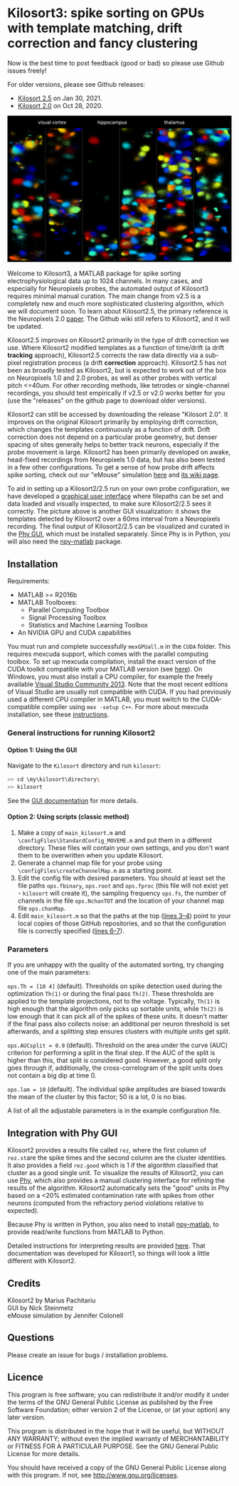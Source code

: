 # Kilosort3: spike sorting on GPUs with template matching, drift correction and fancy clustering

Now is the best time to post feedback (good or bad) so please use Github issues freely!


For older versions, please see Github releases:   

* [Kilosort 2.5](https://github.com/MouseLand/Kilosort/releases/tag/v2.5) on Jan 30, 2021.
* [Kilosort 2.0](https://github.com/MouseLand/Kilosort/releases/tag/v2.0) on Oct 28, 2020.

![](Docs/img/frame_full.png)

Welcome to Kilosort3, a MATLAB package for spike sorting electrophysiological data up to 1024 channels. In many cases, and especially for Neuropixels probes, the automated output of Kilosort3 requires minimal manual curation. The main change from v2.5 is a completely new and much more sophisticated clustering algorithm, which we will document soon. To learn about Kilosort2.5, the primary reference is the Neuropixels 2.0 [paper](https://www.biorxiv.org/content/10.1101/2020.10.27.358291v1). The Github wiki still refers to Kilosort2, and it will be updated. 

Kilosort2.5 improves on Kilosort2 primarily in the type of drift correction we use. Where Kilosort2 modified templates as a function of time/drift (a drift **tracking** approach), Kilosort2.5 corrects the raw data directly via a sub-pixel registration process (a drift **correction** approach). Kilosort2.5 has not been as broadly tested as Kilosort2, but is expected to work out of the box on Neuropixels 1.0 and 2.0 probes, as well as other probes with vertical pitch <=40um. For other recording methods, like tetrodes or single-channel recordings, you should test empirically if v2.5 or v2.0 works better for you (use the "releases" on the github page to download older versions). 

Kilosort2 can still be accessed by downloading the release "Kilosort 2.0". It improves on the original Kilosort primarily by employing drift correction, which changes the templates continuously as a function of drift. Drift correction does not depend on a particular probe geometry, but denser spacing of sites generally helps to better track neurons, especially if the probe movement is large. Kilosort2 has been primarily developed on awake, head-fixed recordings from Neuropixels 1.0 data, but has also been tested in a few other configurations. To get a sense of how probe drift affects spike sorting, check out our "eMouse" simulation [here](https://github.com/MouseLand/Kilosort2/tree/master/eMouse_drift) and [its wiki page](https://github.com/MouseLand/Kilosort2/wiki/4.-eMouse-simulator-with-drift).

To aid in setting up a Kilosort2/2.5 run on your own probe configuration, we have developed a [graphical user interface](https://github.com/MouseLand/Kilosort/wiki/1.-The-GUI) where filepaths can be set and data loaded and visually inspected, to make sure Kilosort2/2.5 sees it correctly. The picture above is another GUI visualization: it shows the templates detected by Kilosort2 over a 60ms interval from a Neuropixels recording. The final output of Kilosort2/2.5 can be visualized and curated in the [Phy GUI](https://github.com/kwikteam/phy), which must be installed separately. Since Phy is in Python, you will also need the [npy-matlab](https://github.com/kwikteam/npy-matlab) package.

## Installation

Requirements:

* MATLAB >= R2016b
* MATLAB Toolboxes:
  * Parallel Computing Toolbox
  * Signal Processing Toolbox
  * Statistics and Machine Learning Toolbox
* An NVIDIA GPU and CUDA capabilities

You must run and complete successfully `mexGPUall.m` in the `CUDA` folder. This requires mexcuda support, which comes with the parallel computing toolbox. To set up mexcuda compilation, install the exact version of the CUDA toolkit compatible with your MATLAB version (see [here](https://www.mathworks.com/help/distcomp/gpu-support-by-release.html)). On Windows, you must also install a CPU compiler, for example the freely available [Visual Studio Community 2013](https://www.visualstudio.com/vs/older-downloads/). Note that the most recent editions of Visual Studio are usually not compatible with CUDA. If you had previously used a different CPU compiler in MATLAB, you must switch to the CUDA-compatible compiler using `mex -setup C++`. For more about mexcuda installation, see these [instructions](http://uk.mathworks.com/help/distcomp/mexcuda.html).

### General instructions for running Kilosort2

#### Option 1: Using the GUI

Navigate to the `Kilosort` directory and run `kilosort`:

```bash
>> cd \my\kilosort\directory\
>> kilosort
```
See the [GUI documentation](https://github.com/MouseLand/Kilosort/wiki/1.-The-GUI) for more details.

#### Option 2: Using scripts (classic method)

1. Make a copy of `main_kilosort.m` and `\configFiles\StandardConfig_MOVEME.m` and put them in a different directory. These files will contain your own settings, and you don't want them to be overwritten when you update Kilosort.  
2. Generate a channel map file for your probe using `\configFiles\createChannelMap.m` as a starting point.
3. Edit the config file with desired parameters. You should at least set the file paths `ops.fbinary`, `ops.root` and `ops.fproc` (this file will not exist yet - `kilosort` will create it), the sampling frequency `ops.fs`, the number of channels in the file `ops.NchanTOT` and the location of your channel map file `ops.chanMap`.
4. Edit `main_kilosort.m` so that the paths at the top ([lines 3–4](https://github.com/MouseLand/Kilosort/blob/main/main_kilosort.m#L3-L4)) point to your local copies of those GitHub repositories, and so that the configuration file is correctly specified ([lines 6–7](https://github.com/MouseLand/Kilosort/blob/2fba667359dbddbb0e52e67fa848f197e44cf5ef/main_kilosort.m#L6-L7)).

### Parameters

If you are unhappy with the quality of the automated sorting, try changing one of the main parameters:

`ops.Th = [10 4]` (default). Thresholds on spike detection used during the optimization `Th(1)` or during the final pass `Th(2)`. These thresholds are applied to the template projections, not to the voltage. Typically, `Th(1)` is high enough that the algorithm only picks up sortable units, while `Th(2)` is low enough that it can pick all of the spikes of these units. It doesn't matter if the final pass also collects noise: an additional per neuron threshold is set afterwards, and a splitting step ensures clusters with multiple units get split.

`ops.AUCsplit = 0.9` (default). Threshold on the area under the curve (AUC) criterion for performing a split in the final step. If the AUC of the split is higher than this, that split is considered good. However, a good split only goes through if, additionally, the cross-correlogram of the split units does not contain a big dip at time 0.

`ops.lam = 10` (default). The individual spike amplitudes are biased towards the mean of the cluster by this factor; 50 is a lot, 0 is no bias.

A list of all the adjustable parameters is in the example configuration file.

## Integration with Phy GUI

Kilosort2 provides a results file called `rez`, where the first column of `rez.st`are the spike times and the second column are the cluster identities. It also provides a field `rez.good` which is 1 if the algorithm classified that cluster as a good single unit. To visualize the results of Kilosort2, you can use [Phy](https://github.com/kwikteam/phy), which also provides a manual clustering interface for refining the results of the algorithm. Kilosort2 automatically sets the "good" units in Phy based on a <20% estimated contamination rate with spikes from other neurons (computed from the refractory period violations relative to expected).

Because Phy is written in Python, you also need to install [npy-matlab](https://github.com/kwikteam/npy-matlab), to provide read/write functions from MATLAB to Python.

Detailed instructions for interpreting results are provided [here](https://github.com/kwikteam/phy-contrib/blob/master/docs/template-gui.md). That documentation was developed for Kilosort1, so things will look a little different with Kilosort2.

## Credits

Kilosort2 by Marius Pachitariu  
GUI by Nick Steinmetz  
eMouse simulation by Jennifer Colonell  

## Questions

Please create an issue for bugs / installation problems.

## Licence

This program is free software; you can redistribute it and/or modify it under the terms of the GNU General Public License as published by the Free Software Foundation; either version 2 of the License, or (at your option) any later version.

This program is distributed in the hope that it will be useful, but WITHOUT ANY WARRANTY; without even the implied warranty of MERCHANTABILITY or FITNESS FOR A PARTICULAR PURPOSE. See the GNU General Public License for more details.

You should have received a copy of the GNU General Public License along with this program. If not, see <http://www.gnu.org/licenses>.
